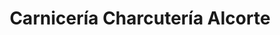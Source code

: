 ---
title: "Carnicería Charcutería Alcorte"
url: /oviedo/carniceria-charcuteria-alcorte/
shop: Metzgerei
---
